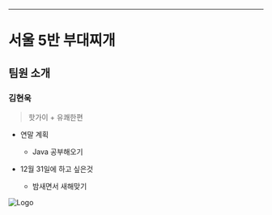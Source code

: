 ---
# 서울 5반 부대찌개
## 팀원 소개
### **김현욱**
> 핫가이 + 유쾌한편



* 연말 계획
    * Java 공부해오기

* 12월 31일에 하고 싶은것
    * 밤새면서 새해맞기

![Logo](http://spark.apache.org/images/spark-logo-trademark.png)
